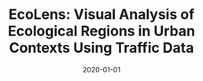---
title: "EcoLens: Visual Analysis of Ecological Regions in Urban Contexts Using Traffic Data"
collection: publications
excerpt: 'Zhuochen Jin, Nan Cao, Yang Shi, Wenchao Wu and Yingcai Wu (ChinaVis 2020, Best Paper)'
date: 2020-01-01
citation: 'Zhuochen Jin, Nan Cao, Yang Shi, Wenchao Wu and Yingcai Wu, EcoLens: Visual Analysis of Ecological Regions in Urban Contexts Using Traffic Data, Journal Of Visualization'
---